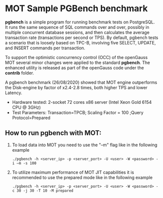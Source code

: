 # MOT Sample PGBench benchmark

**pgbench** is a simple program for running benchmark tests on PostgreSQL. It runs the same sequence of SQL commands over and over, possibly in multiple concurrent database sessions, and then calculates the average transaction rate (transactions per second or TPS). By default, pgbench tests a scenario that is loosely based on TPC-B, involving five SELECT, UPDATE, and INSERT commands per transaction.

To support the optimistic concurrency control (OCC) of the openGauss MOT several minor changes were applied to the standard **pgbench**. The enhanced utility is released as part of the openGauss code under the **contrib** folder.

A pgbench benchmark (26/08/2020) showed that MOT engine outperforms the Disk-engine by factor of x2.4-2.8 times, both higher TPS and lower Latency.

+ Hardware tested: 2-socket 72 cores x86 server (Intel Xeon Gold 6154 CPU @ 3GHz)
+ Test Parameters: Transaction=TPCB; Scaling Factor = 100 ;Query Protocol=Prepared

## How to run pgbench with MOT:

1. To load data into MOT you need to use the "–m" flag like in the following example 

   ```
   ./pgbench -h <server_ip> -p <server_port> -U <user> -W <password> -i –m -s 100
   ```

   

2. To utilize maximum performance of MOT JIT capabilities it is recommended  to use the prepared mode like in the following example

   ```
   ./pgbench -h <server_ip> -p <server_port> -U <user> -W <password> -c 30 -j 30 -T 10 -M prepared
   ```

   

